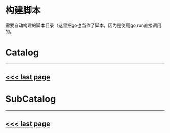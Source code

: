 # 构建脚本

需要自动构建的脚本目录（这里把go也当作了脚本，因为是使用go run直接调用的。

# Catalog
---
[<<< last page](../README.md)
---

# SubCatalog

---
[<<< last page](../README.md)
---